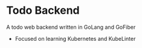 # Todo Backend

A todo web backend written in GoLang and GoFiber

* Focused on learning Kubernetes and KubeLinter
